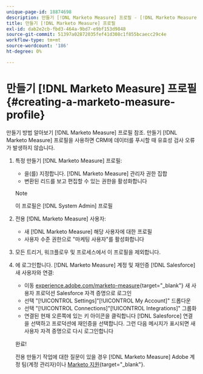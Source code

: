 ```yaml
---
unique-page-id: 18874698
description: 만들기 [!DNL Marketo Measure] 프로필 - [!DNL Marketo Measure] - 제품 설명서
title: 만들기 [!DNL Marketo Measure] 프로필
exl-id: dab2e2cb-fbd3-464a-9bd7-e9bf153d9848
source-git-commit: 51397a02872035fef41d308c1f855bcaecc29c4e
workflow-type: tm+mt
source-wordcount: '186'
ht-degree: 0%

---
```


# 만들기 [!DNL Marketo Measure] 프로필 {#creating-a-marketo-measure-profile}

만들기 방법 알아보기 [!DNL Marketo Measure] 프로필 참조. 만들기 [!DNL Marketo Measure] 프로필을 사용하면 CRM에 데이터를 푸시할 때 유효성 검사 오류가 발생하지 않습니다.

1. 특정 만들기 [!DNL Marketo Measure] 프로필:

   * 을(를) 지정합니다. [!DNL Marketo Measure] 관리자 권한 집합
   * 변환된 리드를 보고 편집할 수 있는 권한을 활성화합니다

   >[!NOTE]
   >
   >이 프로필은 [!DNL System Admin] 프로필

1. 전용 [!DNL Marketo Measure] 사용자:

   * 새 [!DNL Marketo Measure] 해당 사용자에 대한 프로필
   * 사용자 수준 권한으로 &quot;마케팅 사용자&quot;를 활성화합니다

1. 모든 트리거, 워크플로우 및 프로세스에서 이 프로필을 제외합니다.
1. 에 로그인합니다. [!DNL Marketo Measure] 계정 및 재인증 [!DNL Salesforce] 새 사용자와 연결:

   * 이동 [experience.adobe.com/marketo-measure](https://experience.adobe.com/marketo-measure){target="_blank"} 새 사용자 프로덕션 Salesforce 자격 증명으로 로그인
   * 선택 &quot;[!UICONTROL Settings]&quot;[!UICONTROL My Account]&quot; 드롭다운
   * 선택 &quot;[!UICONTROL Connections]&quot;[!UICONTROL Integrations]&quot; 그룹화
   * 연결된 현재 오른쪽에 있는 키 아이콘을 클릭합니다 [!DNL Salesforce] 연결 을 선택하고 프로덕션에 재인증을 선택합니다. 그런 다음 메시지가 표시되면 새 사용자 자격 증명으로 다시 로그인합니다

   완료!

   전용 만들기 작업에 대한 질문이 있을 경우 [!DNL Marketo Measure] Adobe 계정 팀(계정 관리자)이나 [Marketo 지원](https://nation.marketo.com/t5/support/ct-p/Support){target="_blank"}.
